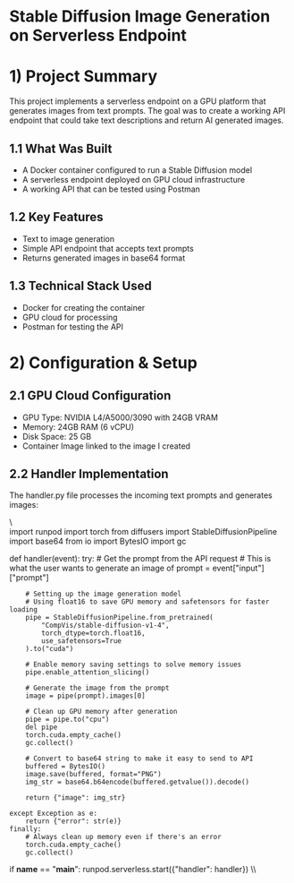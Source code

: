 # Stable Diffusion Image Generation on Serverless Endpoint 

# 1) Project Summary 

This project implements a serverless endpoint on a GPU platform that generates images from text prompts. The goal was to create a working API endpoint that could take text descriptions and return AI generated images. 

## 1.1 What Was Built 
- A Docker container configured to run a Stable Diffusion model
- A serverless endpoint deployed on GPU cloud infrastructure
- A working API that can be tested using Postman

## 1.2 Key Features 
- Text to image generation
- Simple API endpoint that accepts text prompts
- Returns generated images in base64 format

## 1.3 Technical Stack Used
- Docker for creating the container
- GPU cloud for processing
- Postman for testing the API

# 2) Configuration & Setup

## 2.1 GPU Cloud Configuration 
- GPU Type: NVIDIA L4/A5000/3090 with 24GB VRAM
- Memory: 24GB RAM (6 vCPU)
- Disk Space: 25 GB
- Container Image linked to the image I created

## 2.2 Handler Implementation 

The handler.py file processes the incoming text prompts and generates images: 

\\\
import runpod
import torch
from diffusers import StableDiffusionPipeline
import base64
from io import BytesIO
import gc

def handler(event):
    try:
        # Get the prompt from the API request
        # This is what the user wants to generate an image of
        prompt = event["input"]["prompt"]

        # Setting up the image generation model
        # Using float16 to save GPU memory and safetensors for faster loading
        pipe = StableDiffusionPipeline.from_pretrained(
            "CompVis/stable-diffusion-v1-4",
            torch_dtype=torch.float16,
            use_safetensors=True
        ).to("cuda")

        # Enable memory saving settings to solve memory issues
        pipe.enable_attention_slicing()

        # Generate the image from the prompt
        image = pipe(prompt).images[0]

        # Clean up GPU memory after generation
        pipe = pipe.to("cpu")
        del pipe
        torch.cuda.empty_cache()
        gc.collect()

        # Convert to base64 string to make it easy to send to API
        buffered = BytesIO()
        image.save(buffered, format="PNG")
        img_str = base64.b64encode(buffered.getvalue()).decode()

        return {"image": img_str}

    except Exception as e:
        return {"error": str(e)}
    finally:
        # Always clean up memory even if there's an error
        torch.cuda.empty_cache()
        gc.collect()

if __name__ == "__main__":
    runpod.serverless.start({"handler": handler})
\\\






